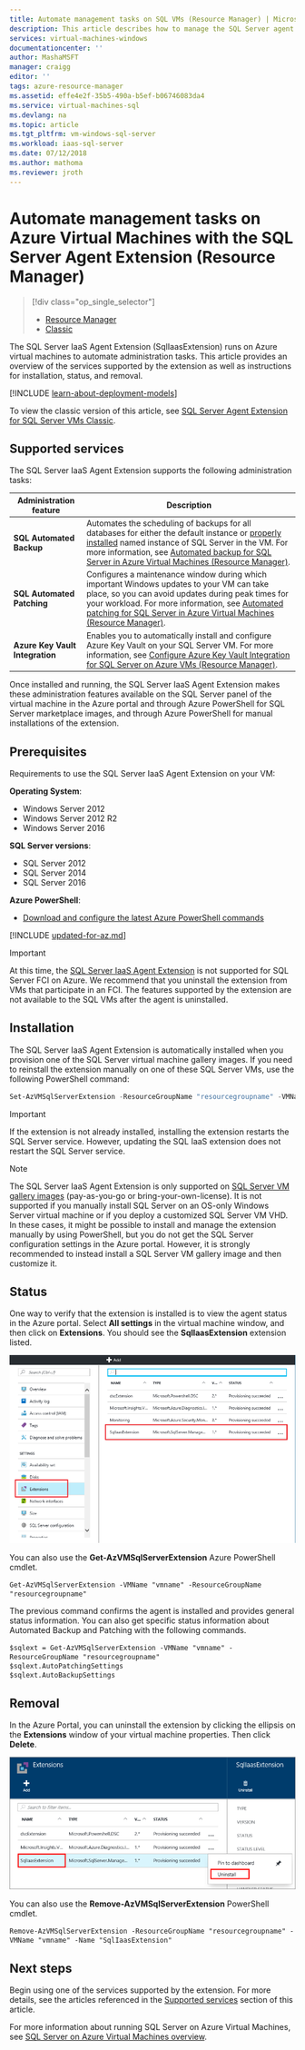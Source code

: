 ```yaml
---
title: Automate management tasks on SQL VMs (Resource Manager) | Microsoft Docs
description: This article describes how to manage the SQL Server agent extension, which automates specific SQL Server administration tasks. These include Automated Backup, Automated Patching, and Azure Key Vault Integration.
services: virtual-machines-windows
documentationcenter: ''
author: MashaMSFT
manager: craigg
editor: ''
tags: azure-resource-manager
ms.assetid: effe4e2f-35b5-490a-b5ef-b06746083da4
ms.service: virtual-machines-sql
ms.devlang: na
ms.topic: article
ms.tgt_pltfrm: vm-windows-sql-server
ms.workload: iaas-sql-server
ms.date: 07/12/2018
ms.author: mathoma
ms.reviewer: jroth
---
```

# Automate management tasks on Azure Virtual Machines with the SQL Server Agent Extension (Resource Manager)
> [!div class="op_single_selector"]
> * [Resource Manager](virtual-machines-windows-sql-server-agent-extension.md)
> * [Classic](../sqlclassic/virtual-machines-windows-classic-sql-server-agent-extension.md)

The SQL Server IaaS Agent Extension (SqlIaasExtension) runs on Azure virtual machines to automate administration tasks. This article provides an overview of the services supported by the extension as well as instructions for installation, status, and removal.

[!INCLUDE [learn-about-deployment-models](../../../../includes/learn-about-deployment-models-rm-include.md)]

To view the classic version of this article, see [SQL Server Agent Extension for SQL Server VMs Classic](../sqlclassic/virtual-machines-windows-classic-sql-server-agent-extension.md).

## Supported services
The SQL Server IaaS Agent Extension supports the following administration tasks:

| Administration feature | Description |
| --- | --- |
| **SQL Automated Backup** |Automates the scheduling of backups for all databases for either the default instance or [properly installed](virtual-machines-windows-sql-server-iaas-faq.md#administration) named instance of SQL Server in the VM. For more information, see [Automated backup for SQL Server in Azure Virtual Machines (Resource Manager)](virtual-machines-windows-sql-automated-backup.md). |
| **SQL Automated Patching** |Configures a maintenance window during which important Windows updates to your VM can take place, so  you can avoid updates during peak times for your workload. For more information, see [Automated patching for SQL Server in Azure Virtual Machines (Resource Manager)](virtual-machines-windows-sql-automated-patching.md). |
| **Azure Key Vault Integration** |Enables you to automatically install and configure Azure Key Vault on your SQL Server VM. For more information, see [Configure Azure Key Vault Integration for SQL Server on Azure VMs (Resource Manager)](virtual-machines-windows-ps-sql-keyvault.md). |

Once installed and running, the SQL Server IaaS Agent Extension makes these administration features available on the SQL Server panel of the virtual machine in the Azure portal and through Azure PowerShell for SQL Server marketplace images, and through Azure PowerShell for manual installations of the extension. 

## Prerequisites
Requirements to use the SQL Server IaaS Agent Extension on your VM:

**Operating System**:

* Windows Server 2012
* Windows Server 2012 R2
* Windows Server 2016

**SQL Server versions**:

* SQL Server 2012
* SQL Server 2014
* SQL Server 2016

**Azure PowerShell**:

* [Download and configure the latest Azure PowerShell commands](/powershell/azure/overview)

[!INCLUDE [updated-for-az.md](../../../../includes/updated-for-az.md)]

> [!IMPORTANT]
> At this time, the [SQL Server IaaS Agent Extension](virtual-machines-windows-sql-server-agent-extension.md) is not supported for SQL Server FCI on Azure. We recommend that you uninstall the extension from VMs that participate in an FCI. The features supported by the extension are not available to the SQL VMs after the agent is uninstalled.

## Installation
The SQL Server IaaS Agent Extension is automatically installed when you provision one of the SQL Server virtual machine gallery images. If you need to reinstall the extension manually on one of these SQL Server VMs, use the following PowerShell command:

```powershell
Set-AzVMSqlServerExtension -ResourceGroupName "resourcegroupname" -VMName "vmname" -Name "SqlIaasExtension" -Version "2.0" -Location "East US 2"
```

> [!IMPORTANT]
> If the extension is not already installed, installing the extension restarts the SQL Server service. However, updating the SQL IaaS extension does not restart the SQL Server service. 

> [!NOTE]
> The SQL Server IaaS Agent Extension is only supported on [SQL Server VM gallery images](virtual-machines-windows-sql-server-iaas-overview.md#get-started-with-sql-vms) (pay-as-you-go or bring-your-own-license). It is not supported if you manually install SQL Server on an OS-only Windows Server virtual machine or if you deploy a customized SQL Server VM VHD. In these cases, it might be possible to install and manage the extension manually by using PowerShell, but you do not get the SQL Server configuration settings in the Azure portal. However, it is strongly recommended to instead install a SQL Server VM gallery image and then customize it.

## Status
One way to verify that the extension is installed is to view the agent status in the Azure portal. Select **All settings** in the virtual machine window, and then click on **Extensions**. You should see the **SqlIaasExtension** extension listed.

![SQL Server IaaS Agent Extension in Azure portal](./media/virtual-machines-windows-sql-server-agent-extension/azure-rm-sql-server-iaas-agent-portal.png)

You can also use the **Get-AzVMSqlServerExtension** Azure PowerShell cmdlet.

    Get-AzVMSqlServerExtension -VMName "vmname" -ResourceGroupName "resourcegroupname"

The previous command confirms the agent is installed and provides general status information. You can also get specific status information about Automated Backup and Patching with the following commands.

    $sqlext = Get-AzVMSqlServerExtension -VMName "vmname" -ResourceGroupName "resourcegroupname"
    $sqlext.AutoPatchingSettings
    $sqlext.AutoBackupSettings

## Removal
In the Azure Portal, you can uninstall the extension by clicking the ellipsis on the **Extensions** window of your virtual machine properties. Then click **Delete**.

![Uninstall the SQL Server IaaS Agent Extension in Azure portal](./media/virtual-machines-windows-sql-server-agent-extension/azure-rm-sql-server-iaas-agent-uninstall.png)

You can also use the **Remove-AzVMSqlServerExtension** PowerShell cmdlet.

    Remove-AzVMSqlServerExtension -ResourceGroupName "resourcegroupname" -VMName "vmname" -Name "SqlIaasExtension"

## Next steps
Begin using one of the services supported by the extension. For more details, see the articles referenced in the [Supported services](#supported-services) section of this article.

For more information about running SQL Server on Azure Virtual Machines, see [SQL Server on Azure Virtual Machines overview](virtual-machines-windows-sql-server-iaas-overview.md).


